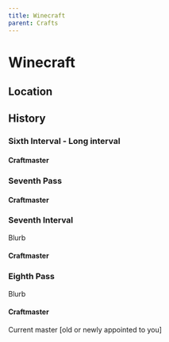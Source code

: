 ```yaml
---
title: Winecraft
parent: Crafts
---
```


# Winecraft

## Location

##  History

### Sixth Interval - Long interval

#### Craftmaster

### Seventh Pass

#### Craftmaster 

### Seventh Interval

Blurb

####  Craftmaster 

### Eighth Pass

Blurb 

#### Craftmaster

Current master \[old or newly appointed to you\]   
